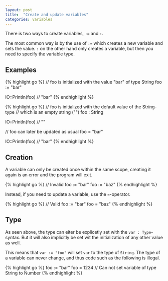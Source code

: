 ```yaml
---
layout: post
title:  "Create and update variables"
categories: variables
---
```


There is two ways to create variables, `:=` and `:`.

The most common way is by the use of `:=` which creates a new variable and sets the value. `:` on the other hand only creates a variable, but then you need to specify the variable type.

## Examples

{% highlight go %}
// foo is initialized with the value "bar" of type String
foo := "bar"

IO::Println(foo) // "bar"
{% endhighlight %}

{% highlight go %}
// foo is initialized with the default value of the String-type
// which is an empty string ("")
foo : String

IO::Println(foo) // ""

// foo can later be updated as usual
foo = "bar"

IO::Println(foo) // "bar"
{% endhighlight %}

## Creation

A variable can only be created once within the same scope, creating it again is an error and the program will exit.

{% highlight go %}
// Invalid
foo := "bar"
foo := "baz"
{% endhighlight %}

Instead, if you need to update a variable, use the `=`-operator.

{% highlight go %}
// Valid
foo := "bar"
foo = "baz"
{% endhighlight %}

## Type

As seen above, the type can eiter be explicetly set with the `var : Type`-syntax. But it will also implicitly be set wit the initialization of any other value as well.

This means that `var := "foo"` will set `var` to the type of `String`. The type of a variable can never change, and thus code such as the following is illegal.

{% highlight go %}
foo := "bar"
foo = 1234 // Can not set variable of type String to Number
{% endhighlight %}

